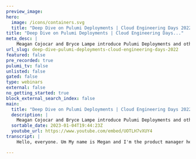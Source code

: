 ```yaml
---
preview_image:
hero:
  image: /icons/containers.svg
  title: "Deep Dive on Pulumi Deployments | Cloud Engineering Days 2022"
title: "Deep Dive on Pulumi Deployments | Cloud Engineering Days..."
meta_desc: |
    Meagan Cojocar and Bryce Lampe introduce Pulumi Deployments and other features. Learn more about Pulumi deployments at https://www.pulumi.com/blog/...
url_slug: deep-dive-pulumi-deployments-cloud-engineering-days-2022
featured: false
pre_recorded: true
pulumi_tv: false
unlisted: false
gated: false
type: webinars
external: false
no_getting_started: true
block_external_search_index: false
main:
  title: "Deep Dive on Pulumi Deployments | Cloud Engineering Days 2022"
  description: |
    Meagan Cojocar and Bryce Lampe introduce Pulumi Deployments and other features. Learn more about Pulumi deployments at https://www.pulumi.com/blog/pulumi-deployments/  Pulumi Deployments removes the cloud as a bottleneck and unlocks it as an accelerant for your business. It is available in preview today. Deployments are free during the preview, with usage-based pricing to come. Check it out today:  
  sortable_date: 2023-01-04T19:44:23Z
  youtube_url: https://www.youtube.com/embed/UOTLH7vXUY4
transcript: |
    Hello, everyone. Um My name is Megan and I'm the product manager here at Pulumi and I'm joined today by Bryce, a software engineer on the Plume service engineering team. And in the next 30 minutes, Bryce and I are going to walk you through Plumy deployments, which you just heard about from Joe and Luke, which is a new service feature that's launched today in preview, feel free to ask questions throughout the talk and assuming that the demo gods are in our favor today, we plan to spend some time at the end, um answering questions live now before jumping into it, I just want to kind of give a, a big thank you to the team at Pulumi that built Pulumi deployments. Um Bryce and I are really lucky to be the ones showing you it, showing you all it today. Um But it's been quite a journey for us. We've had multiple cases of COVID. We had someone on paternity leave. We had someone summoned to jury duty throughout the past few months. It's been a big project for all of us to come together and get this out to you and here today, hey, Bryce And here today, we're so happy and we'll show you what we've built and uh we cannot wait for you all to use it. So, really looking forward to your feedback and your thoughts and just to kind of share the excitement of everything we've been doing with you all. So let's get into it. Firstly, I'm gonna walk us through an overview of the feature and the new functionality that it enables my goal here is to answer frequently asked questions and highlight use cases for each one of these tools. Then once you're familiarized with the nouns and the verbs, I'm gonna hand things over to Bryce and Bryce is gonna walk us through the feature live end to end. He's gonna show you an example of the types of systems that you can build on the deploy plumy deployments to meet your organization's needs. And then I'm gonna come back on and we'll talk about our future plans for the future. So what are plumbing deployments? Plumbing deployments enable organizations to scale their infrastructure, automation. And so you've heard a lot about this today from Joe and Luke. But what we're gonna touch on is go through each layer of um complexity and talk to you how you can leverage it in your organization. So you plumbing deployments, you can run any pluming program and therefore deploy any infrastructure on the plumbing service instead of your own system. De pundits can be triggered via the U I via get push via the rest API or by using a remote workspace in automation API. So let's talk through each layer of this functionality. The first one is click to deploy starting today. You can deploy infrastructure with the click of a button from the plume service console. At launch. We support running a plume preview, a plume update, a plume destroy and a plumy refresh all from the dropdown actions in the console. Now, in order to leverage this functionality today in preview, it requires the installation of the plumbing github app. We plan to extend in the future um to other version control systems support. And now you might be thinking, wow, this is great. I can't wait to use it. This will make my life so much easier. But also there comes that next question which is does it make it easier for us to accidentally destroy infrastructure? Plumbing deployments can only be configured by the admin in your plumbing organization and the deploy actions follow the stack access model. So a user will need to have right permissions on the stack to be able to use it. Some use cases in which you might want to leverage a clip to deploy are if you want to clean up a bunch of stacks or, and resources that haven't had activity in the past year and you just want to be able to go to the console and click through easily, you might want to run a refresh to bring in cloud state changes, you might wanna update config and not have to make any code changes. All these kind of ad hoc operations that come up that might not be part of your normal infrastructural processes. So that's the first layer, that's kind of the easiest one to digest. Um And then the next layer of complexity you're gonna get into is get push to deploy. So get push to dely allows you to configure automatic infrastructure deployments in response to get push events. Now, what does this mean? Essentially you can connect a plume stack to a GIT repo branch. And when you open a pull request plume will automatically comment on it with a preview of your infrastructure changes. When the code is then merged, Plumy will automatically update that infrastructure. So the run of plum this enables your organization to set up a GIT based workflow for safely rolling out infrastructure changes. You can also choose to enforce successful previews in order to merge the setup is fairly straightforward for this, which I've included um in the next slide. Similarly, just click to deploy. It requires the installation of the plume github app and you'll then select your repo and your branch where the pluming Yamma file lives. And from there, you can enter environment variables that the program needs and optionally any um pre commands that you want to run along with your deployment. Environment variables can be marked as secret but we're, we will also mark anything that looks like secret to us. And lastly lastly, you can optionally uh include commands which I already covered. So it's just these few kind of dropdowns and then you're set up and ready to um you're ready to go and uh connect your infrastructure to a get based workflow. So both can click to deploy and get pushed to deploy are layers built on top of the plume deployments. Rest API. Now, the Pulumi deployments rest API is a fully managed API to run plumbing programs executed by the plumbing service. And so if you're already using some in-house deployment dashboard or tool, you can plug this into it. It allows you to build your own building blocks on top of it. Um The types of uh functionality that the deployment rest API uh provides is creating a deployment. Uh getting a getting deployments you can get using the ID or the version, get details metadata about a deployment. You can list deployments um get the logs for a deployment and you can cancel a deployment. And so all of this really enables you to build your own cloud delivery tools and functionality. And so an example of this could be that you want to set up an automatic plumy refresh that runs on a current job. And so let's talk briefly about what the payload looks like for the deployments. Um API. So you'll need your plumbing access token. You'll also need um source contacts. And so source defines where the source code for your project is located currently. Only GIT repos are supported in preview. And then the operation defines how the pluming project is to be executed. So the type of Pulumi operation, a refresh of preview and update I destroy and then the um environment variables and pre run commands. And with that, you can either curl it, you can set it up in any language of your choice or leverage our integration with automation API then once you've set up these things um and you have deployments showing in your Pulumi service console, there's this other great tool you can use, which is the visualization of the deployments. So in the Pulumi service console, you'll be able to see the deployment status, the logs of that deployment, the update logs that occurred in the Pulumi update, the environment variables that were used and the git commit for that git deploy for that deployment were connected. And what this really enables for your organization is collaboration. If you're working on something and you're putting out a deployment, you can share that URL with your team member and say, hey, this is what I'm waiting on and they can see the logs, they can see if it fails, what happened and help you debug it. So it really enables that collaboration. And then another great benefit is auditability. So hopefully you don't have a case where production goes down. But in, in the case that you did and you're doing a postmortem, you can look back and see, OK, here is a history of everything that happened and you can check audit logs for when secrets were accessed. And um all that audibility information is available in the plum service console. So the last thing I'm gonna touch on before Bryce gets into bringing this all to life with a demo is the remote automation API. So plumbing deployments can be run via a remote workspace in automation API. And we're gonna touch on this a little bit later. But essentially, you can think of it as there's two new concepts within automation API A remote workspace, which is a class that represents a workspace for running Pulumi operations remotely via plumbing deployments and then remote stack, which represents the isolated um independently configurable instance of a plumbing program which is um managed via the pluming deployments. So this is the overview of kind of all these frequently asked questions and how do you set it up? And then Bryce is gonna actually walk us through the live, bringing it to life and illustrating it all. Um So the first thing I wanna show you is uh the click to deploy use case that Megan mentioned and we're actually gonna start from scratch. So I have a uh a fresh stack here that has never been deployed to. Um You can see that I have previously installed the github app and this is all I need to do to, to enable um uh click to deploy. What we're gonna use here for the purposes of the demo is just this um small little stack. Nothing fancy. It just creates an S3 bucket. Um But let's go ahead and, and set up uh click to deploy with this. So I'll head over to my settings. Deploy. I'm in the deployed demos repo and we have a, a CE P branch and I'm in the Pulumi programs bucket time directory. As Megan mentioned, um There's an option for pre run commands. Uh This could be helpful if you have some uh prerequisite steps, maybe you're generating some code or, or doing something else that you need. Um We don't have anything like that here. So let's just echo a hello world and then we'll see that eventually in the logs when I click save, I now have almost everything I need to deploy. You'll notice we have some environment for ables to set down here. So because I'm creating an S3 bucket, I need ad BS credentials. I don't want to see you paste, see me, paste in my secret. So I'm just gonna run a quick little command to populate those secrets and that did not work. Oh, no. Oh Here we go. OK. Great. There's just a little delay there. Uh This is why we love live demos. You never know what's gonna happen. Cool. OK. So we've set our environment variables. Um This gives our stack, everything it needs to actually deploy. And if we are lucky, uh we should be able to click update here. See a deploy happen. So I just clicked a button. It takes me to my first deployment and now I see some logs while this is working, I can explain a little bit about what's going on behind the scenes. So um what this has done is spun up my own isolated, secure virtual machine and it's um doing some, some setup, it's cloning my source code. Uh Because I have that github app integration, it's able to clone my private repository and then it's doing this. Uh it, it's grabbing my dependencies and it's going to automatically um you know, build my code. Um So I don't need to, to worry about, you know, installing packages or anything. It's just doing that for me, which is super helpful. Uh We don't have much here. So this should be, this should only take a moment. You can see there's the pre run command coming up next and that should uh momentarily show us the uh the hello world that we echo. Um And at the end of this, we should expect to see. Yep. OK. We ran a pre run command. Hello world. Great. Now we've got our Pulumi operation going. Um This should create that S3 bucket that we had set up and there it is cool and we're done. Great. So in a matter of a couple clicks, I was able to start from a totally empty stack to um uh fully deploying it. Um And this is great if uh you know, you have some, some uh use cases where where one off or ad hoc deployments are helpful. But uh now I want to show you the push to deploy uh workflow which sits more in the, the typical day to day developer flow. Um So what we're gonna do is we're gonna make a small change to this stack. And let's just, yeah, let's change. Uh Let's change the bucket to something. Actually, oops create a new branch. Can the bucket name had to get home and let's create a pull request. That bucket name change, we're gonna do the pull request against the CE D branch have some conflicts. That's OK. We'll resolve those. Oh, so the conflicts are resolved. Uh There we go. Yeah. OK. Sorry about that. We are changing the name of the bucket to my cool bucket. Um If we head back to Pulumi Cool. All right. So we have a couple of deployments that showed up. So what's happening here is uh based on this first uh commit that I pushed, it's kicked off a preview action and what that's gonna do, it's gonna um simulate the bucket name change against the existing stack and it's going to post a comment back to my request. Um You will notice that uh there's another deployment queued up here. So I, I had to make two commits there because I made a mistake. Um And this next deployment is actually for uh the, the later commit. Um I'll talk about that a little bit more, but it's, it's cool to note that we're queuing these things up. Now. I uh I'm happy with what I see on my pull request. Comment, the bucket name looks correct. I'll, I'll say this is if they go and we'll merge this and momentarily, yep, we see another deployment pop up. This is actually going to perform the um the update. Let me go ahead and cancel this preview. We don't need that back here. That deployment was canceled. Now, the actual update is taking place. Um And when this finishes, uh we would expect to see some feedback on our pull request that's gonna tell us um that this bucket was successfully created and deployed. So while that's running, um I will say that this workflow is really excellent for um prototyping or maybe you've got some standalone applications that are self contained enough to just kind of like deploy on every single commit. Um But uh lots of you probably also have other use cases that are more complex. Like Megan said, maybe you have some existing pipelines and tools that you're using to deploy um your infrastructure resources. And so next, I want to talk about the rest API um which really allows your existing um pipelines, workflows tools and so on. Um To take advantage of this um without needing to uh to, to give you the flexibility to take advantage of it wherever you want. And while that was uh running, you can see now that it uh successfully deployed our branch and we created the new bucket name. Sweet. OK. So uh you want to take advantage of plume deployments in your existing tools, we've got this rest API for you. Um There's a, a lot here and I'm not gonna go into all of it, but I will say at a high level, you can accomplish all of the same things that we just did um in this push to deploy, case on your own using rest API calls so you can create deployments, you can cancel them, you can list them, you can tail their logs. All of this documentation is available on the um API reference online and just to, to, to show you that I'm not pulling your leg. We can a couple of these, I've got a couple curl commands queued up. I've got an update and destroy. Um Yeah, let's just go ahead and run these. So let's let's do destroy, let's do uh let's do a couple updates and again, we see pre deployment. So there's my destroy, followed by two updates. Um Again, I'll say that this queuing um that we're seeing it's super helpful. Uh I don't know if you've ever tried to run uh multiple flu cli commands concurrently. But if you have, you would find out that you're actually only allowed to do one thing at a time on a stack because we don't want um these things to compete with each other. So if you're trying to do this yourself, these things would error out, you would get an error saying sorry, there's something in progress. But because we're going through Pulumi deployments, we're able to queue these things up for you and we're able to, to take care of them all in the order that they're submitted. So there's my destroy that finished. This is gonna create the bucket again. I'll cancel this one because we don't need it again. Super super helpful that it's queued up and uh handled gracefully like that. Cool. So uh that's a, a super high level um tour of the rest API. But lastly, I want to talk about the automation API and how that has been updated to support deployments. Um If you've never um used the automation API I highly recommend checking it out. It really does take things to another level when you start programmatically managing stacks like you would any other cloud resource. So uh automation API is awesome and we've updated it to work with Pulumi deployments. Uh I can show you an example of what that looks like. So this is a typescript example um where I'm simply just destroying a stack. Um The context I provide is similar to what you saw me put in um the website where there's some github uh details, there's some credentials and all this is gonna do is destroy a stack. This is typescript, but I think it's also available in Python dot net and go. Um But how do we actually like apply this in practice? So I've got this automation API that's gonna destroy a stack. Well, Megan mentioned this example where uh you could have some sort of time bomb stacks or stacks that destroy themselves. So for example, uh if my developers are deploying stacks in development and I want to make sure that they clean those things up, I want to clean up the resources um Instead of letting them linger for weeks, uh we could accomplish that with a uh an architecture like this where I can tag my stack with ATT L. So suppose this 30 it could represent minutes, days, whatever. So suppose I tag it with att L of 30. After deployment happens. Pulumi has a feature called web hooks which can inform our lambda that something happened with the stack that LAMBDA can then schedule a step function that sleeps the appropriate amount of time and then it can wake up, trigger another LAMBDA which triggers this automation api to destroy our stack. That's a lot. Um I want to uh I, I will say that I've previously deployed uh this half of what I'm describing. And so um there's another nifty feature called Pulumi logs. If you've never seen it super cool. I can just tail all of the um components uh involved in my stack and I can watch um lambda's git um invoked for example. So uh what we could do, like I said, we can add a tag, tt L tag. I'm gonna give this a tag of uh att L of zero. So we're just immediately gonna destroy the stack. I don't wanna make you wait. So it's got a tag. Now we kick off an update and again, after this update hap happens, it's gonna sleep for zero seconds, wake up another lamb die and it's gonna do a destroy um While that's uh while that's while we're waiting for that to happen. I'll just briefly recap what we just demoed. Um You saw click to click to deploy. Um We were able to set that up with a couple clicks in a matter of minutes and deploy a brand new stack from scratch using github repo showed you push to deploy. So we were able to incorporate that um preview and deployment functionality into our pull request workflow. I previewed the rest api behind all this. So you can incorporate prelim deployments into your existing tools and workflows. I showed you automation API and lastly, we're seeing how this can all fit together in a, a hypothetical use case where um we clean up stocks after cool. OK. So we're watching the logs that LAMBDA, it found the TT L uh tag on my stack it in queue to destroy operation. And if we pa hop back over here, we see another deployment was kicked off by this automation API code and this is going to be our destroy operation. It's gonna clean up those buckets and Yeah, great. We see that two resources were removed. And with that, I am done with my demos and I will hand it back. The last thing we wanted to touch on is just an overview of um where we're planning on going with this feature. So today, we're launching plumbing deployments in preview and in preview, the feature will be um free, but we are planning on pricing it once it becomes generally available, what that looks like will depend on our preview data and usage, but it potentially could look like compute minutes. So we charge for every minute of um update time. And so when the feature does go generally available, the types of things that we expect to be building are things like self hosted agents um which allow you to run it within your own environment for protected um stacks or sorry for, for um uh things with firewalls and whatnot. And then we also, as I mentioned and I think Joe also mentioned um are planning on adding additional to github um other version control system support. Then Bryce today demoed um this kind of temporary stack environment. Um We are planning on having functionality like that or drift detection and more so we're really looking forward to all of you trying out plumy deployments and giving us feedback on, you know, this is the types of things we built with it and that can inform our road map. Um And we're looking forward to seeing what you do with it so we can skip the summary, I think Bryce covered this. Um So thank you, I've dropped the URL here. Um You can go there and request access and enjoy a happy building.

---
```

